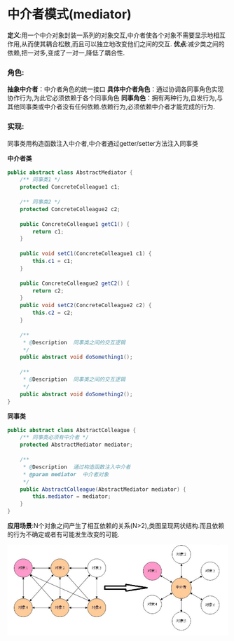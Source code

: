 # 中介者模式(mediator)

**定义**:用一个中介对象封装一系列的对象交互,中介者使各个对象不需要显示地相互作用,从而使其耦合松散,而且可以独立地改变他们之间的交互.
**优点**:减少类之间的依赖,把一对多,变成了一对一,降低了耦合性.

### 角色:

**抽象中介者**：中介者角色的统一接口
**具体中介者角色**：通过协调各同事角色实现协作行为,为此它必须依赖于各个同事角色
**同事角色**：拥有两种行为,自发行为,与其他同事类或中介者没有任何依赖.依赖行为,必须依赖中介者才能完成的行为.



### 实现:
同事类用构造函数注入中介者,中介者通过getter/setter方法注入同事类

**中介者类**

```java
public abstract class AbstractMediator {
    /** 同事类1 */
    protected ConcreteColleague1 c1;
    
    /** 同事类2 */
    protected ConcreteColleague2 c2;
    
    public ConcreteColleague1 getC1() {
        return c1;
    }
    
    public void setC1(ConcreteColleague1 c1) {
        this.c1 = c1;
    }
    
    public ConcreteColleague2 getC2() {
        return c2;
    }
    public void setC2(ConcreteColleague2 c2) {
        this.c2 = c2;
    }
    
    /**  
     * @Description  同事类之间的交互逻辑   
     */
    public abstract void doSomething1();
    
    /**  
     * @Description  同事类之间的交互逻辑
     */
    public abstract void doSomething2();
}
```


**同事类**

```java
public abstract class AbstractColleague {
    /** 同事类必须有中介者 */
    protected AbstractMediator mediator;
    
    /**
     * @Description  通过构造函数注入中介者 
     * @param mediator  中介者对象
     */
    public AbstractColleague(AbstractMediator mediator) {
        this.mediator = mediator;
    }
}
```



**应用场景**:N个对象之间产生了相互依赖的关系(N>2),类图呈现网状结构.而且依赖的行为不确定或者有可能发生改变的可能.

![mediator1](images/mediator/mediator1.png)